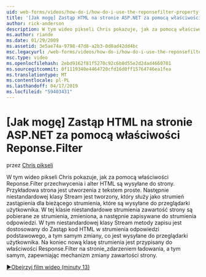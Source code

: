 ```yaml
---
uid: web-forms/videos/how-do-i/how-do-i-use-the-reponsefilter-property-to-replace-html-in-an-aspnet-page
title: '[Jak mogę] Zastąp HTML na stronie ASP.NET za pomocą właściwości Reponse.Filter | Dokumentacja firmy Microsoft'
author: rick-anderson
description: W tym wideo pikseli Chris pokazuje, jak za pomocą właściwości Reponse.Filter przechwycenia i alter HTML są wysyłane do strony. Po pierwsze przykładowa strona jest tworzony w...
ms.author: riande
ms.date: 01/29/2009
ms.assetid: 3e5ae74a-9798-47d8-a2b3-0d8ad42dd4bc
msc.legacyurl: /web-forms/videos/how-do-i/how-do-i-use-the-reponsefilter-property-to-replace-html-in-an-aspnet-page
msc.type: video
ms.openlocfilehash: 2ebd9162f81f5270c92c6b8d55e2d2dad4660701
ms.sourcegitcommit: 0f1119340e4464720cfd16d0ff15764746ea1fea
ms.translationtype: MT
ms.contentlocale: pl-PL
ms.lasthandoff: 04/17/2019
ms.locfileid: "59403431"
---
```

# <a name="how-do-i-use-the-reponsefilter-property-to-replace-html-in-an-aspnet-page"></a>[Jak mogę] Zastąp HTML na stronie ASP.NET za pomocą właściwości Reponse.Filter

przez [Chris pikseli](https://twitter.com/chrispels)

W tym wideo pikseli Chris pokazuje, jak za pomocą właściwości Reponse.Filter przechwycenia i alter HTML są wysyłane do strony. Przykładowa strona jest utworzenia z tekstem proste. Następnie niestandardowej klasy Stream jest tworzony, który służy jako strumień zastąpienia dla bieżącego strumienia, które są wysyłane do przeglądarki użytkownika. W tej klasie niestandardowe strumienia zawartość strony są pobierane ze strumienia, zmieniona, a następnie zapisywane do strumienia odpowiedzi. W tym niestandardowej klasy Stream metody zapisu jest dostosowany do Zastąp kod HTML w strumienia odpowiedzi podstawowego, a tym samym zmiany, co jest wysyłane do przeglądarki użytkownika. Na koniec nową klasę strumienia jest przypisany do właściwości Response.Filter na stronie\_zdarzeniem ładowania, a tym samym, zapewniając mechanizm zmiany zawartości strony.

[&#9654;Obejrzyj film wideo (minuty 13)](https://channel9.msdn.com/Blogs/ASP-NET-Site-Videos/how-do-i-use-the-reponsefilter-property-to-replace-html-in-an-aspnet-page)
